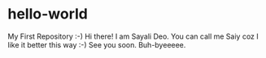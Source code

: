 # hello-world
My First Repository :-)
Hi there! I am Sayali Deo. You can call me Saiy coz I like it better this way :-)
See you soon. Buh-byeeeee.
